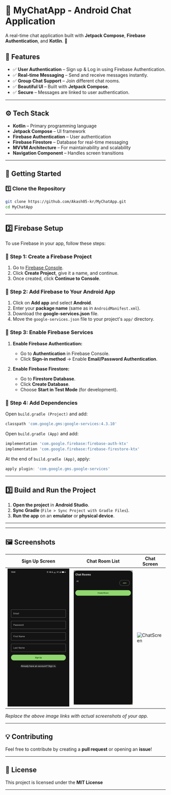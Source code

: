 # 📱 MyChatApp - Android Chat Application


A real-time chat application built with **Jetpack Compose**, **Firebase Authentication**, and **Kotlin**. 🚀

## 📌 Features
- ✅ **User Authentication** – Sign up & Log in using Firebase Authentication.
- ✅ **Real-time Messaging** – Send and receive messages instantly.
- ✅ **Group Chat Support** – Join different chat rooms.
- ✅ **Beautiful UI** – Built with **Jetpack Compose**.
- ✅ **Secure** – Messages are linked to user authentication.

---

## ⚙️ Tech Stack
- **Kotlin** – Primary programming language
- **Jetpack Compose** – UI framework
- **Firebase Authentication** – User authentication
- **Firebase Firestore** – Database for real-time messaging
- **MVVM Architecture** – For maintainability and scalability
- **Navigation Component** – Handles screen transitions

---

## 🚀 Getting Started

### 1️⃣ Clone the Repository
```bash
git clone https://github.com/Akash05-kr/MyChatApp.git
cd MyChatApp
```


---


## 2️⃣ Firebase Setup

To use Firebase in your app, follow these steps:

### 🔹 **Step 1: Create a Firebase Project**
1. Go to [Firebase Console](https://console.firebase.google.com/).
2. Click **Create Project**, give it a name, and continue.
3. Once created, click **Continue to Console**.

### 🔹 **Step 2: Add Firebase to Your Android App**
1. Click on **Add app** and select **Android**.
2. Enter your **package name** (same as in `AndroidManifest.xml`).
3. Download the **google-services.json** file.
4. Move the `google-services.json` file to your project's `app/` directory.

### 🔹 **Step 3: Enable Firebase Services**
1. **Enable Firebase Authentication:**
   - Go to **Authentication** in Firebase Console.
   - Click **Sign-in method** → Enable **Email/Password Authentication**.
   
2. **Enable Firebase Firestore:**
   - Go to **Firestore Database**.
   - Click **Create Database**.
   - Choose **Start in Test Mode** (for development).

### 🔹 **Step 4: Add Dependencies**
Open `build.gradle (Project)` and add:
```gradle
classpath 'com.google.gms:google-services:4.3.10'
```
Open `build.gradle (App)` and add:
```gradle
implementation 'com.google.firebase:firebase-auth-ktx'
implementation 'com.google.firebase:firebase-firestore-ktx'
```

At the end of `build.gradle (App)`, apply:
```gradle
apply plugin: 'com.google.gms.google-services'
```

---

## 3️⃣ Build and Run the Project

1. **Open the project** in **Android Studio**.
2. **Sync Gradle** (`File > Sync Project with Gradle Files`).
3. **Run the app** on an **emulator** or **physical device**.

---



---

## 🖼 Screenshots  

| Sign Up Screen | Chat Room List | Chat Screen |
|---------------|---------------|-------------|
| ![SignUp](https://github.com/Akash05-kr/MyChatapp/blob/master/signup.jpg) | ![ChatRooms](https://github.com/Akash05-kr/MyChatapp/blob/master/chatroom.jpg) | ![ChatScreen](https://github.com/Akash05-kr/MyChatapp/blob/master/chatscreen.jpg) |

*Replace the above image links with actual screenshots of your app.*

---

## 💡 Contributing
Feel free to contribute by creating a **pull request** or opening an **issue**!  

---

## 📄 License
This project is licensed under the **MIT License**


---
